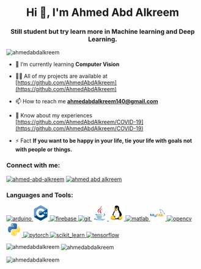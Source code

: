 <h1 align="center">Hi 👋, I'm Ahmed Abd Alkreem</h1>
<h3 align="center">Still student but try learn more in Machine learning and Deep Learning.</h3>

<p align="left"> <img src="https://komarev.com/ghpvc/?username=ahmedabdalkreem&label=Profile%20views&color=0e75b6&style=flat" alt="ahmedabdalkreem" /> </p>

- 🌱 I’m currently learning **Computer Vision**

- 👨‍💻 All of my projects are available at [https://github.com/AhmedAbdAlkreem](https://github.com/AhmedAbdAlkreem)

- 📫 How to reach me **ahmedabdalkreem140@gmail.com**

- 📄 Know about my experiences [https://github.com/AhmedAbdAlkreem/COVID-19](https://github.com/AhmedAbdAlkreem/COVID-19)

- ⚡ Fact **If you want to be happy in your life, tie your life with goals not with people or things.**

<h3 align="left">Connect with me:</h3>
<p align="left">
<a href="https://linkedin.com/in/ahmed-abd-alkreem" target="blank"><img align="center" src="https://raw.githubusercontent.com/rahuldkjain/github-profile-readme-generator/master/src/images/icons/Social/linked-in-alt.svg" alt="ahmed-abd-alkreem" height="30" width="40" /></a>
<a href="https://fb.com/ahmed abd alkreem" target="blank"><img align="center" src="https://raw.githubusercontent.com/rahuldkjain/github-profile-readme-generator/master/src/images/icons/Social/facebook.svg" alt="ahmed abd alkreem" height="30" width="40" /></a>
</p>

<h3 align="left">Languages and Tools:</h3>
<p align="left"> <a href="https://www.arduino.cc/" target="_blank" rel="noreferrer"> <img src="https://cdn.worldvectorlogo.com/logos/arduino-1.svg" alt="arduino" width="40" height="40"/> </a> <a href="https://www.w3schools.com/cpp/" target="_blank" rel="noreferrer"> <img src="https://raw.githubusercontent.com/devicons/devicon/master/icons/cplusplus/cplusplus-original.svg" alt="cplusplus" width="40" height="40"/> </a> <a href="https://firebase.google.com/" target="_blank" rel="noreferrer"> <img src="https://www.vectorlogo.zone/logos/firebase/firebase-icon.svg" alt="firebase" width="40" height="40"/> </a> <a href="https://git-scm.com/" target="_blank" rel="noreferrer"> <img src="https://www.vectorlogo.zone/logos/git-scm/git-scm-icon.svg" alt="git" width="40" height="40"/> </a> <a href="https://www.java.com" target="_blank" rel="noreferrer"> <img src="https://raw.githubusercontent.com/devicons/devicon/master/icons/java/java-original.svg" alt="java" width="40" height="40"/> </a> <a href="https://www.linux.org/" target="_blank" rel="noreferrer"> <img src="https://raw.githubusercontent.com/devicons/devicon/master/icons/linux/linux-original.svg" alt="linux" width="40" height="40"/> </a> <a href="https://www.mathworks.com/" target="_blank" rel="noreferrer"> <img src="https://upload.wikimedia.org/wikipedia/commons/2/21/Matlab_Logo.png" alt="matlab" width="40" height="40"/> </a> <a href="https://www.mysql.com/" target="_blank" rel="noreferrer"> <img src="https://raw.githubusercontent.com/devicons/devicon/master/icons/mysql/mysql-original-wordmark.svg" alt="mysql" width="40" height="40"/> </a> <a href="https://opencv.org/" target="_blank" rel="noreferrer"> <img src="https://www.vectorlogo.zone/logos/opencv/opencv-icon.svg" alt="opencv" width="40" height="40"/> </a> <a href="https://www.python.org" target="_blank" rel="noreferrer"> <img src="https://raw.githubusercontent.com/devicons/devicon/master/icons/python/python-original.svg" alt="python" width="40" height="40"/> </a> <a href="https://pytorch.org/" target="_blank" rel="noreferrer"> <img src="https://www.vectorlogo.zone/logos/pytorch/pytorch-icon.svg" alt="pytorch" width="40" height="40"/> </a> <a href="https://scikit-learn.org/" target="_blank" rel="noreferrer"> <img src="https://upload.wikimedia.org/wikipedia/commons/0/05/Scikit_learn_logo_small.svg" alt="scikit_learn" width="40" height="40"/> </a> <a href="https://www.tensorflow.org" target="_blank" rel="noreferrer"> <img src="https://www.vectorlogo.zone/logos/tensorflow/tensorflow-icon.svg" alt="tensorflow" width="40" height="40"/> </a> </p>

<p><img align="left" src="https://github-readme-stats.vercel.app/api/top-langs?username=ahmedabdalkreem&show_icons=true&locale=en&layout=compact" alt="ahmedabdalkreem" /></p>

<p>&nbsp;<img align="center" src="https://github-readme-stats.vercel.app/api?username=ahmedabdalkreem&show_icons=true&locale=en" alt="ahmedabdalkreem" /></p>

<p><img align="center" src="https://github-readme-streak-stats.herokuapp.com/?user=ahmedabdalkreem&" alt="ahmedabdalkreem" /></p>

<!--
**AhmedAbdAlkreem/AhmedAbdAlkreem** is a ✨ _special_ ✨ repository because its `README.md` (this file) appears on your GitHub profile.

Here are some ideas to get you started:

- 🔭 I’m currently working on ...
- 🌱 I’m currently learning ...
- 👯 I’m looking to collaborate on ...
- 🤔 I’m looking for help with ...
- 💬 Ask me about ...
- 📫 How to reach me: ...
- 😄 Pronouns: ...
- ⚡ Fun fact: ...
-->
